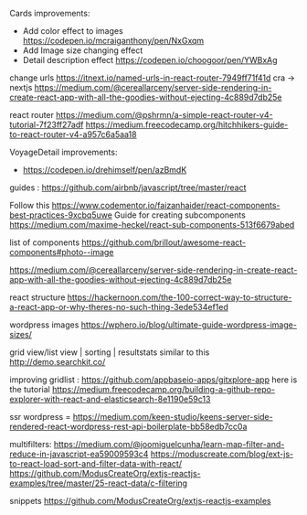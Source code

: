
Cards improvements:
* Add color effect to images https://codepen.io/mcraiganthony/pen/NxGxqm
* Add Image size changing effect
* Detail description effect https://codepen.io/choogoor/pen/YWBxAg

change urls https://itnext.io/named-urls-in-react-router-7949ff71f41d
cra -> nextjs https://medium.com/@cereallarceny/server-side-rendering-in-create-react-app-with-all-the-goodies-without-ejecting-4c889d7db25e

react router https://medium.com/@pshrmn/a-simple-react-router-v4-tutorial-7f23ff27adf
https://medium.freecodecamp.org/hitchhikers-guide-to-react-router-v4-a957c6a5aa18

VoyageDetail improvements:
* https://codepen.io/drehimself/pen/azBmdK

guides : https://github.com/airbnb/javascript/tree/master/react

Follow this
https://www.codementor.io/faizanhaider/react-components-best-practices-9xcbq5uwe
Guide for creating subcomponents
https://medium.com/maxime-heckel/react-sub-components-513f6679abed

list of components
https://github.com/brillout/awesome-react-components#photo--image

https://medium.com/@cereallarceny/server-side-rendering-in-create-react-app-with-all-the-goodies-without-ejecting-4c889d7db25e

react structure
https://hackernoon.com/the-100-correct-way-to-structure-a-react-app-or-why-theres-no-such-thing-3ede534ef1ed

wordpress images https://wphero.io/blog/ultimate-guide-wordpress-image-sizes/

grid view/list view | sorting | resultstats similar to this http://demo.searchkit.co/

improving gridlist : https://github.com/appbaseio-apps/gitxplore-app
here is the tutorial https://medium.freecodecamp.org/building-a-github-repo-explorer-with-react-and-elasticsearch-8e1190e59c13

ssr wordpress = https://medium.com/keen-studio/keens-server-side-rendered-react-wordpress-rest-api-boilerplate-bb58edb7cc0a


multifilters:
https://medium.com/@joomiguelcunha/learn-map-filter-and-reduce-in-javascript-ea59009593c4
https://moduscreate.com/blog/ext-js-to-react-load-sort-and-filter-data-with-react/
https://github.com/ModusCreateOrg/extjs-reactjs-examples/tree/master/25-react-data/c-filtering

snippets
https://github.com/ModusCreateOrg/extjs-reactjs-examples
